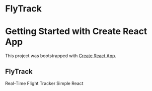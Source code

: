 # FlyTrack

# Getting Started with Create React App

This project was bootstrapped with [Create React App](https://github.com/facebook/create-react-app).

## FlyTrack

Real-Time Flight Tracker Simple React
